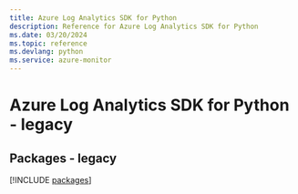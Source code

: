 ```yaml
---
title: Azure Log Analytics SDK for Python
description: Reference for Azure Log Analytics SDK for Python
ms.date: 03/20/2024
ms.topic: reference
ms.devlang: python
ms.service: azure-monitor
---
```

# Azure Log Analytics SDK for Python - legacy
## Packages - legacy
[!INCLUDE [packages](log-analytics-index.md)]